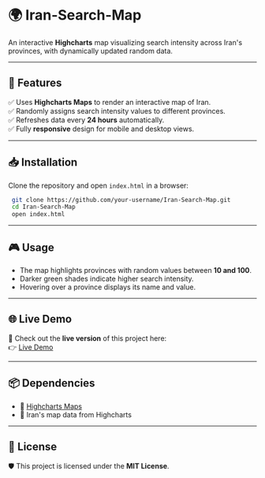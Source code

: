# 🌍 Iran-Search-Map

An interactive **Highcharts** map visualizing search intensity across Iran's provinces, with dynamically updated random data.

---

## 🚀 Features
✅ Uses **Highcharts Maps** to render an interactive map of Iran.  
✅ Randomly assigns search intensity values to different provinces.  
✅ Refreshes data every **24 hours** automatically.  
✅ Fully **responsive** design for mobile and desktop views.  

---

## 📥 Installation
Clone the repository and open `index.html` in a browser:
```sh
 git clone https://github.com/your-username/Iran-Search-Map.git
 cd Iran-Search-Map
 open index.html
```

---

## 🎮 Usage
- The map highlights provinces with random values between **10 and 100**.
- Darker green shades indicate higher search intensity.
- Hovering over a province displays its name and value.

---

## 🌐 Live Demo
🎯 Check out the **live version** of this project here:  
👉 [Live Demo](https://iliya-shenavar.github.io/Iran-Search-Map/index.html)

---

## 📦 Dependencies
- 📌 [Highcharts Maps](https://www.highcharts.com/products/maps/)
- 📌 Iran's map data from Highcharts

---

## 📜 License
🛡️ This project is licensed under the **MIT License**.

